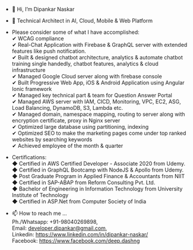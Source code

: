 - 👋 Hi, I’m Dipankar Naskar
- 👀 Technical Architect in AI, Cloud, Mobile & Web Platform

- Please consider some of what I have accomplished:<br />
  ✔	WCAG compliance<br />
  ✔	Real-Chat Application with Firebase & GraphQL server with extended features like push notification.<br />
  ✔	Built & designed chatbot architecture, analytics & automate chatbot training single handedly, chatbot features, analytics & cloud infrastructure<br />
  ✔	Managed Google Cloud server along with firebase console<br />
  ✔	Built Progressive Web App, iOS & Android Application using Angular Ionic framework<br />
  ✔	Managed key technical part & team for Question Answer Portal<br />
  ✔	Managed AWS server with IAM, CICD, Monitoring, VPC, EC2, ASG, Load Balancing, DynamoDB, S3, Lambda etc.<br />
  ✔	Managed domain, namespace mapping, routing to server along with encryption certificate, proxy in Nginx server<br />
  ✔	Optimized large database using partitioning, indexing<br />
  ✔	Optimized SEO to make the marketing pages come under top ranked websites by searching keywords<br />
  ✔	Achieved employee of the month & quarter<br />
  
- Certifications: <br />
  ◆	Certified in AWS Certified Developer - Associate 2020 from Udemy.<br />
  ◆	Certified in GraphQL Bootcamp with NodeJS & Apollo from Udemy.<br />
  ◆	Post Graduate Program in Applied Finance & Accountants from NIIT<br />
  ◆	Certified in SAP-ABAP from Reform Consulting Pvt. Ltd.<br />
  ◆	Bachelor of Engineering in Information Technology from University Institute of Technology<br />
  ◆	Certified in ASP.Net from Computer Society of India<br />

- 📫 How to reach me ... <br />
  Ph./Whatsapp: +91-98040269898, <br />
  Email: developer.dipankar@gmail.com, <br />
  Linkedin: https://www.linkedin.com/in/dipankar-naskar/ <br />
  Facebook: https://www.facebook.com/deep.dashng <br />

<!---
dipankar-npowered/dipankar-npowered is a ✨ special ✨ repository because its `README.md` (this file) appears on your GitHub profile.
You can click the Preview link to take a look at your changes.
--->
